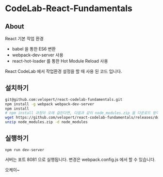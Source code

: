 # CodeLab-React-Fundamentals

## About

React 기본 작업 환경
- babel 을 통한 ES6 변환
- webpack-dev-server 사용
- react-hot-loader 를 통한 Hot Module Reload 사용

React CodeLab 에서 작업환경 설정을 할 때 사용 된 코드 입니다.


## 설치하기

```sh
git@github.com:velopert/react-codelab-fundamentals.git
npm install -g webpack webpack-dev-server
npm install
# npm install 과정이 오래 걸린다면, 다음과 같이 node_modules.zip 을 다운로드 받아서 압축을 해제하세요:
wget https://github.com/velopert/react-codelab-fundamentals/releases/download/1.0/node_modules.zip
unzip node_modules.zip -d node_modules
```

## 실행하기

```
npm run dev-server
```

서버는 포트 8081 으로 실행됩니다. 변경은 webpack.config.js 에서 할 수 있습니다.

오케이~